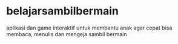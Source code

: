 # belajarsambilbermain
aplikasi dan game interaktif untuk membantu anak agar cepat bisa membaca, menulis dan mengeja sambil bermain
